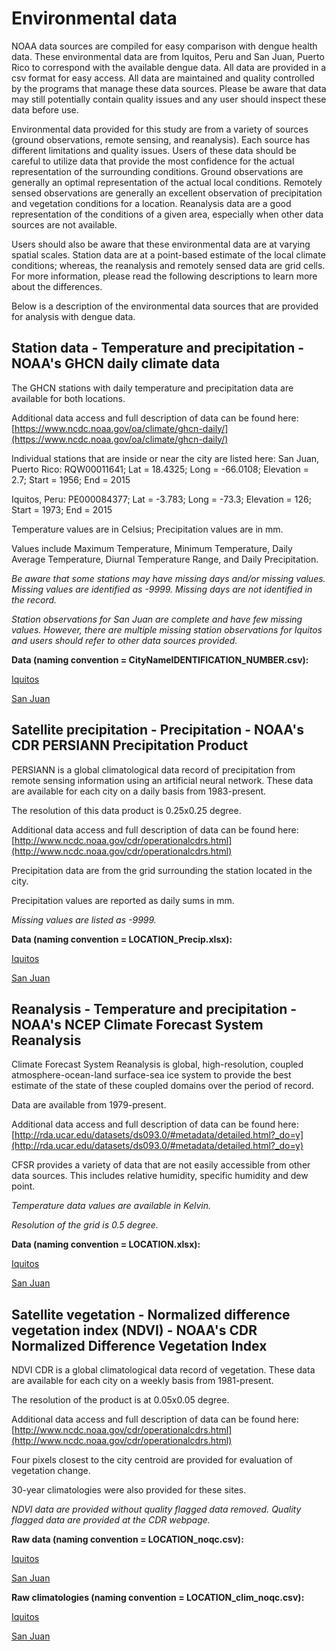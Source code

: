 # Environmental data

NOAA data sources are compiled for easy comparison with dengue health data. These environmental data are from Iquitos, Peru and San Juan, Puerto Rico to correspond with the available dengue data. All data are provided in a csv format for easy access. All data are maintained and quality controlled by the programs that manage these data sources. Please be aware that data may still potentially contain quality issues and any user should inspect these data before use.

Environmental data provided for this study are from a variety of sources (ground observations, remote sensing, and reanalysis). Each source has different limitations and quality issues. Users of these data should be careful to utilize data that provide the most confidence for the actual representation of the surrounding conditions. Ground observations are generally an optimal representation of the actual local conditions. Remotely sensed observations are generally an excellent observation of precipitation and vegetation conditions for a location. Reanalysis data are a good representation of the conditions of a given area, especially when other data sources are not available.

Users should also be aware that these environmental data are at varying spatial scales. Station data are at a point-based estimate of the local climate conditions; whereas, the reanalysis and remotely sensed data are grid cells. For more information, please read the following descriptions to learn more about the differences.

Below is a description of the environmental data sources that are provided for analysis with dengue data. 

## Station data - Temperature and precipitation - NOAA's GHCN daily climate data 

The GHCN stations with daily temperature and precipitation data are available for both locations.

Additional data access and full description of data can be found here: [https://www.ncdc.noaa.gov/oa/climate/ghcn-daily/](https://www.ncdc.noaa.gov/oa/climate/ghcn-daily/)

Individual stations that are inside or near the city are listed here: San Juan, Puerto Rico: RQW00011641; Lat = 18.4325; Long = -66.0108; Elevation = 2.7; Start = 1956; End = 2015

Iquitos, Peru: PE000084377; Lat = -3.783; Long = -73.3; Elevation = 126; Start = 1973; End = 2015 

Temperature values are in Celsius; Precipitation values are in mm.

Values include Maximum Temperature, Minimum Temperature, Daily Average Temperature, Diurnal Temperature Range, and Daily Precipitation.

*Be aware that some stations may have missing days and/or missing values. Missing values are identified as -9999. Missing days are not identified in the record.*

*Station observations for San Juan are complete and have few missing values. However, there are multiple missing station observations for Iquitos and users should refer to other data sources provided.*

**Data (naming convention = CityNameIDENTIFICATION_NUMBER.csv):**

[Iquitos](IquitosPE000084377.csv)

[San Juan](SanJuanRQW00011641.csv) 

## Satellite precipitation - Precipitation - NOAA's CDR PERSIANN Precipitation Product 

PERSIANN is a global climatological data record of precipitation from remote sensing information using an artificial neural network. These data are available for each city on a daily basis from 1983-present.

The resolution of this data product is 0.25x0.25 degree.

Additional data access and full description of data can be found here: [http://www.ncdc.noaa.gov/cdr/operationalcdrs.html](http://www.ncdc.noaa.gov/cdr/operationalcdrs.html)

Precipitation data are from the grid surrounding the station located in the city.

Precipitation values are reported as daily sums in mm.

*Missing values are listed as -9999.*

**Data (naming convention = LOCATION_Precip.xlsx):**

[Iquitos](Iquitos_Precip.xlsx)

[San Juan](SanJuan_Precip.xlsx)

## Reanalysis - Temperature and precipitation - NOAA's NCEP Climate Forecast System Reanalysis 

Climate Forecast System Reanalysis is global, high-resolution, coupled atmosphere-ocean-land surface-sea ice system to provide the best estimate of the state of these coupled domains over the period of record.

Data are available from 1979-present.

Additional data access and full description of data can be found here: [http://rda.ucar.edu/datasets/ds093.0/#metadata/detailed.html?_do=y](http://rda.ucar.edu/datasets/ds093.0/#metadata/detailed.html?_do=y)

CFSR provides a variety of data that are not easily accessible from other data sources. This includes relative humidity, specific humidity and dew point.

*Temperature data values are available in Kelvin.*

*Resolution of the grid is 0.5 degree.*

**Data (naming convention = LOCATION.xlsx):**

[Iquitos](Iquitos.xlsx)

[San Juan](SanJuan.xlsx) 

## Satellite vegetation - Normalized difference vegetation index (NDVI) - NOAA's CDR Normalized Difference Vegetation Index 

NDVI CDR is a global climatological data record of vegetation. These data are available for each city on a weekly basis from 1981-present.

The resolution of the product is at 0.05x0.05 degree.

Additional data access and full description of data can be found here: [http://www.ncdc.noaa.gov/cdr/operationalcdrs.html](http://www.ncdc.noaa.gov/cdr/operationalcdrs.html)

Four pixels closest to the city centroid are provided for evaluation of vegetation change.

30-year climatologies were also provided for these sites.

*NDVI data are provided without quality flagged data removed. Quality flagged data are provided at the CDR webpage.* 

**Raw data (naming convention = LOCATION\_noqc.csv):**

[Iquitos](iquitos_noqc.csv)

[San Juan](sanJuan_noqc.csv) 

**Raw climatologies (naming convention = LOCATION\_clim\_noqc.csv):**

[Iquitos](iquitos_clim_noqc.csv)

[San Juan](sanJuan_clim_noqc.csv)
